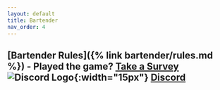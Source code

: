 ```yaml
---
layout: default
title: Bartender
nav_order: 4
---
```


## [Bartender Rules]({% link bartender/rules.md %})  -  Played the game? [Take a Survey](https://forms.gle/mPD71fr6YsUsrQp18) ![Discord Logo](https://assets-global.website-files.com/6257adef93867e50d84d30e2/636e0a69f118df70ad7828d4_icon_clyde_blurple_RGB.svg){:width="15px"} [Discord](https://discord.gg/hfDj2JdH)

